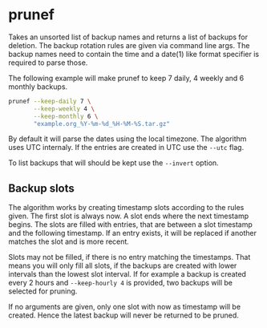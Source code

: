 # prunef

Takes an unsorted list of backup names and returns a list of backups for
deletion. The backup rotation rules are given via command line args. The backup
names need to contain the time and a date(1) like format specifier is required
to parse those.

The following example will make prunef to keep 7 daily, 4 weekly and 6 monthly
backups.

```sh
prunef --keep-daily 7 \
       --keep-weekly 4 \
       --keep-monthly 6 \
       "example.org_%Y-%m-%d_%H-%M-%S.tar.gz"
```

By default it will parse the dates using the local timezone. The algorithm uses
UTC internaly. If the entries are created in UTC use the `--utc` flag.

To list backups that will should be kept use the `--invert` option.

## Backup slots

The algorithm works by creating timestamp slots according to the rules given.
The first slot is always now. A slot ends where the next timestamp begins.
The slots are filled with entries, that are between a slot timestamp and the
following timestamp. If an entry exists, it will be replaced if another matches
the slot and is more recent.

Slots may not be filled, if there is no entry matching the timestamps.
That means you will only fill all slots, if the backups are created
with lower intervals than the lowest slot interval. If for example
a backup is created every 2 hours and `--keep-hourly 4` is provided,
two backups will be selected for pruning.

If no arguments are given, only one slot with now as timestamp will be
created. Hence the latest backup will never be returned to be pruned.

